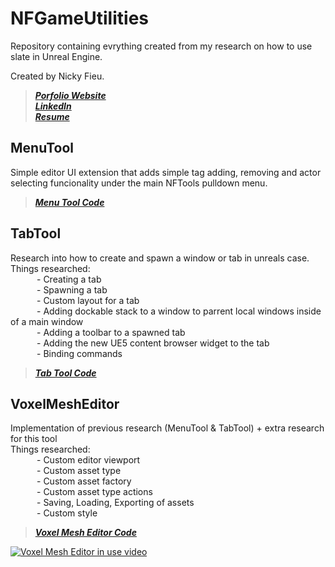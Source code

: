 ﻿# NFGameUtilities
  Repository containing evrything created from my research on how to use slate in Unreal Engine.

  Created by Nicky Fieu.<br/>
  > ***[Porfolio Website](https://nickyfieu.myportfolio.com/work)***<br/>
  > ***[LinkedIn](https://www.linkedin.com/in/nicky-f-986552195/)***<br/>
  > ***[Resume](https://nickyfieu.myportfolio.com/resume)***<br/>
## MenuTool
  Simple editor UI extension that adds simple tag adding, removing and actor selecting funcionality under the main NFTools pulldown menu.<br/>
  > ***[Menu Tool Code](https://github.com/nickyfieu/VoxelMeshEditor/tree/Dev/Source/NFToolEditorExtensionEditor/Private/MenuTool)***<br/>
## TabTool
  Research into how to create and spawn a window or tab in unreals case.<br/>
  Things researched:<br/>
   - Creating a tab<br/>
   - Spawning a tab<br/>
   - Custom layout for a tab<br/>
   - Adding dockable stack to a window to parrent local windows inside of a main window<br/>
   - Adding a toolbar to a spawned tab<br/>
   - Adding the new UE5 content browser widget to the tab<br/>
   - Binding commands<br/>
  > ***[Tab Tool Code](https://github.com/nickyfieu/VoxelMeshEditor/tree/Dev/Source/NFToolEditorExtensionEditor/Private/TabTool)***<br/>
## VoxelMeshEditor
  Implementation of previous research (MenuTool & TabTool) + extra research for this tool<br/>
  Things researched:<br/>
   - Custom editor viewport<br/>
   - Custom asset type<br/>
   - Custom asset factory<br/>
   - Custom asset type actions<br/>
   - Saving, Loading, Exporting  of assets<br/>
   - Custom style<br/>
  > ***[Voxel Mesh Editor Code](https://github.com/nickyfieu/VoxelMeshEditor/tree/Dev/Source/NFToolEditorExtensionEditor/Private/VoxelMeshEditor)***<br/>

  [![Voxel Mesh Editor in use video](https://img.youtube.com/vi/KyUUaT8eIU0/maxresdefault.jpg)](https://youtu.be/KyUUaT8eIU0)
